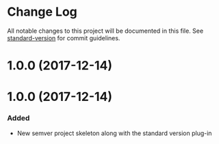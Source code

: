 # Change Log

All notable changes to this project will be documented in this file. See [standard-version](https://github.com/conventional-changelog/standard-version) for commit guidelines.

<a name="1.0.0"></a>
# 1.0.0 (2017-12-14)



<a name="1.0.0"></a>
# 1.0.0 (2017-12-14)

### Added
- New semver project skeleton along with the standard version plug-in
